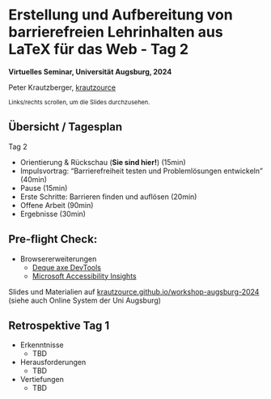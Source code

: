 # Erstellung und Aufbereitung von barrierefreien Lehrinhalten aus LaTeX für das Web - Tag 2

**Virtuelles Seminar, Universität Augsburg, 2024**

Peter Krautzberger, [krautzource](https://krautzource.com)

<small>Links/rechts scrollen, um die Slides durchzusehen.</small>


## Übersicht / Tagesplan

Tag 2

- Orientierung & Rückschau (**Sie sind hier!**) (15min)
- Impulsvortrag: <q>Barrierefreiheit testen und Problemlösungen entwickeln</q> (40min)
- Pause (15min)
- Erste Schritte: Barrieren finden und auflösen (20min)
- Offene Arbeit (90min)
- Ergebnisse (30min)

## Pre-flight Check: 

- Browsererweiterungen
  - [Deque axe DevTools](https://www.deque.com/axe/devtools/)
  - [Microsoft Accessibility Insights](https://accessibilityinsights.io/downloads/)

Slides und Materialien auf [krautzource.github.io/workshop-augsburg-2024](https://krautzource.github.io/workshop-augsburg-2024) (siehe auch Online System der Uni Augsburg)

## Retrospektive Tag 1

- Erkenntnisse
  - TBD
- Herausforderungen
  - TBD
- Vertiefungen
  - TBD


